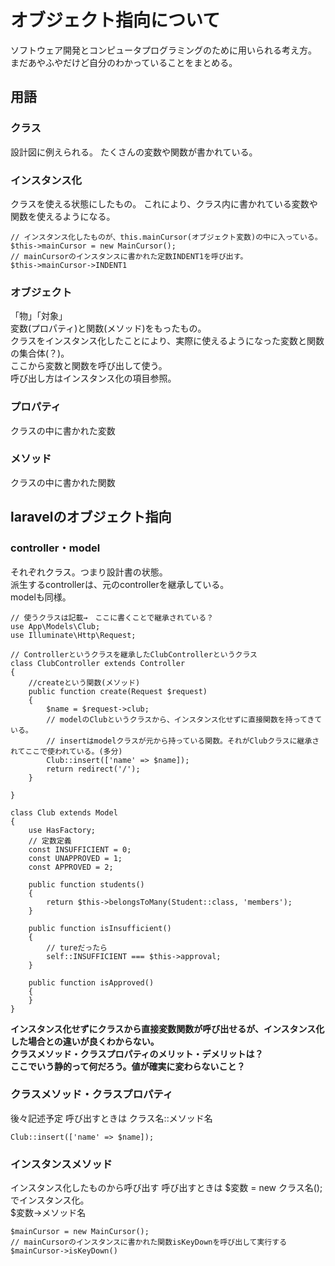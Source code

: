 # オブジェクト指向について
ソフトウェア開発とコンピュータプログラミングのために用いられる考え方。
まだあやふやだけど自分のわかっていることをまとめる。

## 用語
### クラス  
設計図に例えられる。
たくさんの変数や関数が書かれている。

### インスタンス化 
クラスを使える状態にしたもの。
これにより、クラス内に書かれている変数や関数を使えるようになる。

```
// インスタンス化したものが、this.mainCursor(オブジェクト変数)の中に入っている。
$this->mainCursor = new MainCursor();
// mainCursorのインスタンスに書かれた定数INDENT1を呼び出す。
$this->mainCursor->INDENT1
```

### オブジェクト
「物」「対象」  
変数(プロパティ)と関数(メソッド)をもったもの。  
クラスをインスタンス化したことにより、実際に使えるようになった変数と関数の集合体(？)。  
ここから変数と関数を呼び出して使う。  
呼び出し方はインスタンス化の項目参照。  
 
### プロパティ  
クラスの中に書かれた変数

### メソッド  
クラスの中に書かれた関数

## laravelのオブジェクト指向
### controller・model
それぞれクラス。つまり設計書の状態。  
派生するcontrollerは、元のcontrollerを継承している。  
modelも同様。  

```
// 使うクラスは記載→　ここに書くことで継承されている？
use App\Models\Club;
use Illuminate\Http\Request;

// Controllerというクラスを継承したClubControllerというクラス
class ClubController extends Controller
{
    //createという関数(メソッド)
    public function create(Request $request)
    {
        $name = $request->club;
        // modelのClubというクラスから、インスタンス化せずに直接関数を持ってきている。
        // insertはmodelクラスが元から持っている関数。それがClubクラスに継承されてここで使われている。(多分)
        Club::insert(['name' => $name]);
        return redirect('/');
    }

}

```

```
class Club extends Model
{
    use HasFactory;
    // 定数定義
    const INSUFFICIENT = 0;
    const UNAPPROVED = 1;
    const APPROVED = 2;

    public function students()
    {
        return $this->belongsToMany(Student::class, 'members');
    }

    public function isInsufficient()
    {
        // tureだったら
        self::INSUFFICIENT === $this->approval;
    }

    public function isApproved()
    {
    }
}

```

**インスタンス化せずにクラスから直接変数関数が呼び出せるが、インスタンス化した場合との違いが良くわからない。  
クラスメソッド・クラスプロパティのメリット・デメリットは？  
ここでいう静的って何だろう。値が確実に変わらないこと？**  

### クラスメソッド・クラスプロパティ
後々記述予定
呼び出すときは クラス名::メソッド名
```
Club::insert(['name' => $name]);
```

### インスタンスメソッド
インスタンス化したものから呼び出す
呼び出すときは $変数 = new クラス名(); でインスタンス化。  
$変数->メソッド名
```
$mainCursor = new MainCursor();
// mainCursorのインスタンスに書かれた関数isKeyDownを呼び出して実行する
$mainCursor->isKeyDown()
```
